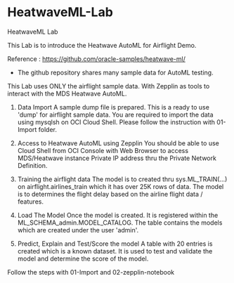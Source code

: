 # HeatwaveML-Lab
HeatwaveML Lab

This Lab is to introduce the Heatwave AutoML for Airflight Demo.

Reference : https://github.com/oracle-samples/heatwave-ml/

- The github repository shares many sample data for AutoML testing.

This Lab uses ONLY the airflight sample data.  With Zepplin as tools to interact with the MDS Heatwave AutoML.

1. Data Import
A sample dump file is prepared.  This is a ready to use 'dump' for airflight sample data.
You are required to import the data using mysqlsh on OCI Cloud Shell.   Please follow the instruction with 01-Import folder.


2. Access to Heatwave AutoML using Zepplin
You should be able to use Cloud Shell from OCI Console with Web Browser to access MDS/Heatwave instance Private IP address thru the Private Network Definition.


3. Training the airflight data
The model is to created thru sys.ML_TRAIN(...) on airflight.airlines_train which it has over 25K rows of data.   The model is to determines the flight delay based on the airline flight data / features. 


4. Load The Model
Once the model is created.   It is registered within the ML_SCHEMA_admin.MODEL_CATALOG.   The table contains the models which are created under the user 'admin'.    

5. Predict, Explain and Test/Score the model
A table with 20 entries is created which is a known dataset.   It is used to test and validate the model and determine the score of the model.


Follow the steps with 01-Import and 02-zepplin-notebook



